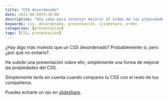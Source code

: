 ```yaml
---
title: "CSS desordenado"
date: 2011-08-09T9:30:00
description: "Una idea para intentar mejorar el orden de las propiedades del CSS"
keywords: css, desordenado, presentación, slideshare, orden
categories: [presentación]
tags: [CSS, presentación]
---
```


¿Hay algo más molesto que un CSS desordenado? Probablemente sí, pero ¿por qué no evitarlo?.

He subido una presentación sobre ello, simplemente una forma de mejorar las propiedades del CSS.

Simplemente tenlo en cuenta cuando compares tu CSS con el resto de tus compañeros.

Puedes echarle un ojo en [slideshare](http://www.slideshare.net/xavijam/messy-css).